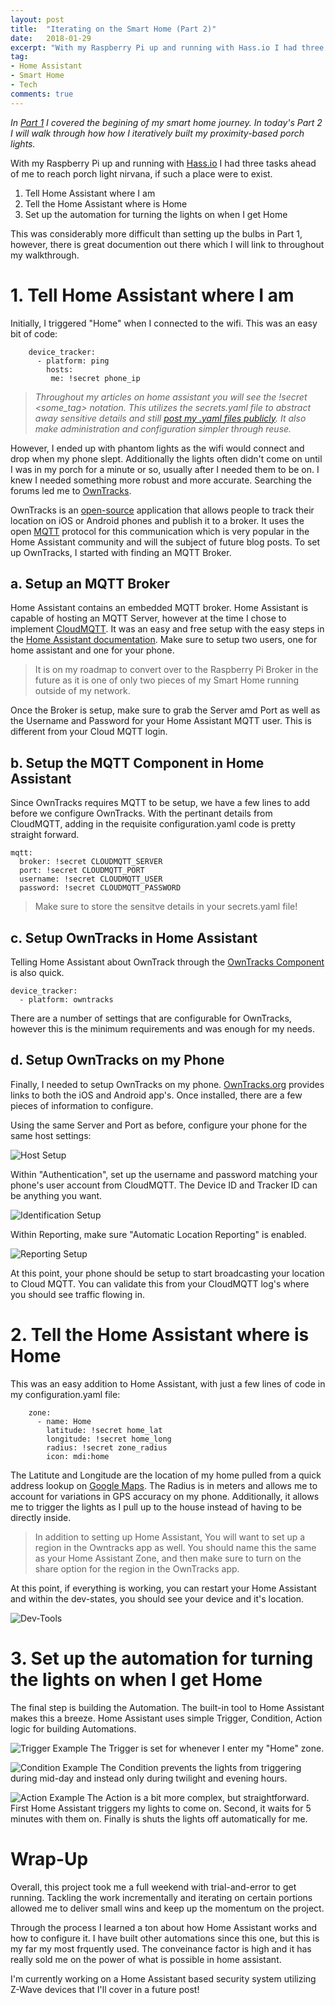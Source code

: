 ```yaml
---
layout: post
title:  "Iterating on the Smart Home (Part 2)"
date:   2018-01-29
excerpt: "With my Raspberry Pi up and running with Hass.io I had three tasks ahead of me to reach porch light nirvana, if such a place were to exist."
tag:
- Home Assistant
- Smart Home
- Tech
comments: true
---
```


_In [Part 1](https://pattertj.github.io/Iterating-On-the-Smart-Home-Part-One/) I covered the begining of my smart home journey. In today's Part 2 I will walk through how how I iteratively built my proximity-based porch lights._ 

With my Raspberry Pi up and running with [Hass.io](https://home-assistant.io/) I had three tasks ahead of me to reach porch light nirvana, if such a place were to exist.

1. Tell Home Assistant where I am
2. Tell the Home Assistant where is Home
3. Set up the automation for turning the lights on when I get Home

This was considerably more difficult than setting up the bulbs in Part 1, however, there is great documention out there which I will link to throughout my walkthrough.

# 1. Tell Home Assistant where I am

Initially, I triggered "Home" when I connected to the wifi. This was an easy bit of code:

```	
	device_tracker:
  	  - platform: ping
	    hosts:
 	     me: !secret phone_ip
```	

> _Throughout my articles on home assistant you will see the !secret <some_tag> notation. This utilizes the secrets.yaml file to abstract away sensitive details and still [post my .yaml files publicly](https://github.com/pattertj/Home-Assistant-Configuration/blob/master/configuration.yaml). It also make administration and configuration simpler through reuse._

However, I ended up with phantom lights as the wifi would connect and drop when my phone slept. Additionally the lights often didn't come on until I was in my porch for a minute or so, usually after I needed them to be on. I knew I needed something more robust and more accurate. Searching the forums led me to [OwnTracks](http://owntracks.org/).

OwnTracks is an [open-source](https://github.com/owntracks/owntracks) application that allows people to track their location on iOS or Android phones and publish it to a broker. It uses the open [MQTT](http://mqtt.org/) protocol for this communication which is very popular in the Home Assistant community and will the subject of future blog posts. To set up OwnTracks, I started with finding an MQTT Broker.

## a. Setup an MQTT Broker

Home Assistant contains an embedded MQTT broker. Home Assistant is capable of hosting an MQTT Server, however at the time I chose to implement [CloudMQTT](https://www.cloudmqtt.com/). It was an easy and free setup with the easy steps in the [Home Assistant documentation](https://home-assistant.io/docs/mqtt/broker/). Make sure to setup two users, one for home assistant and one for your phone.

> It is on my roadmap to convert over to the Raspberry Pi Broker in the future as it is one of only two pieces of my Smart Home running outside of my network.

Once the Broker is setup, make sure to grab the Server amd Port as well as the Username and Password for your Home Assistant MQTT user. This is different from your Cloud MQTT login.

## b. Setup the MQTT Component in Home Assistant

Since OwnTracks requires MQTT to be setup, we have a few lines to add before we configure OwnTracks. With the pertinant details from CloudMQTT, adding in the requisite configuration.yaml code is pretty straight forward.

```
mqtt:
  broker: !secret CLOUDMQTT_SERVER
  port: !secret CLOUDMQTT_PORT
  username: !secret CLOUDMQTT_USER
  password: !secret CLOUDMQTT_PASSWORD
```

> Make sure to store the sensitve details in your secrets.yaml file!

## c. Setup OwnTracks in Home Assistant

Telling Home Assistant about OwnTrack through the [OwnTracks Component](https://home-assistant.io/components/device_tracker.owntracks/) is also quick.

```
device_tracker:
  - platform: owntracks
```

There are a number of settings that are configurable for OwnTracks, however this is the minimum requirements and was enough for my needs.

## d. Setup OwnTracks on my Phone

Finally, I needed to setup OwnTracks on my phone. [OwnTracks.org](http://owntracks.org/) provides links to both the iOS and Android app's. Once installed, there are a few pieces of information to configure.

Using the same Server and Port as before, configure your phone for the same host settings:

![Host Setup](/assets/img/SmartHomePart2/host.png)
    
Within "Authentication",  set up the username and password matching your phone's user account from CloudMQTT. The Device ID and Tracker ID can be anything you want.

![Identification Setup](/assets/img/SmartHomePart2/identifcation.png)
    
Within Reporting, make sure "Automatic Location Reporting" is enabled.

![Reporting Setup](/assets/img/SmartHomePart2/reporting.png)
    
At this point, your phone should be setup to start broadcasting your location to Cloud MQTT. You can validate this from your CloudMQTT log's where you should see traffic flowing in.

# 2. Tell the Home Assistant where is Home

This was an easy addition to Home Assistant, with just a few lines of code in my configuration.yaml file:

```	
    zone:
      - name: Home
        latitude: !secret home_lat
        longitude: !secret home_long
        radius: !secret zone_radius
        icon: mdi:home
```	

The Latitute and Longitude are the location of my home pulled from a quick address lookup on [Google Maps](https://www.google.com/maps). The Radius is in meters and allows me to account for variations in GPS accuracy on my phone. Additionally, it allows me to trigger the lights as I pull up to the house instead of having to be directly inside.

> In addition to setting up Home Assistant, You will want to set up a region in the Owntracks app as well. You should name this the same as your Home Assistant Zone, and then make sure to turn on the share option for the region in the OwnTracks app.

At this point, if everything is working, you can restart your Home Assistant and within the dev-states, you should see your device and it's location.

![Dev-Tools](/assets/img/SmartHomePart2/dev-tools.PNG)

# 3. Set up the automation for turning the lights on when I get Home

The final step is building the Automation. The built-in tool to Home Assistant makes this a breeze. Home Assistant uses simple Trigger, Condition, Action logic for building Automations.

![Trigger Example](/assets/img/SmartHomePart2/trigger.PNG)
The Trigger is set for whenever I enter my "Home" zone.

![Condition Example](/assets/img/SmartHomePart2/conditions.PNG)
The Condition prevents the lights from triggering during mid-day and instead only during twilight and evening hours.

![Action Example](/assets/img/SmartHomePart2/actions.PNG)
The Action is a bit more complex, but straightforward. First Home Assistant triggers my lights to come on. Second, it waits for 5 minutes with them on. Finally is shuts the lights off automatically for me.

# Wrap-Up

Overall, this project took me a full weekend with trial-and-error to get running. Tackling the work incrementally and iterating on certain portions allowed me to deliver small wins and keep up the momentum on the project. 

Through the process I learned a ton about how Home Assistant works and how to configure it. I have built other automations since this one, but this is my far my most frquently used. The conveinance factor is high and it has really sold me on the power of what is possible in home assistant.

I'm currently working on a Home Assistant based security system utilizing Z-Wave devices that I'll cover in a future post!
